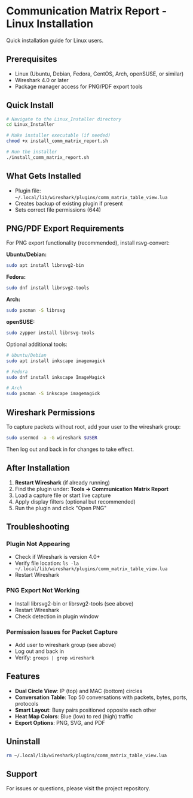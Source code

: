 # Communication Matrix Report - Linux Installation

Quick installation guide for Linux users.

## Prerequisites

- Linux (Ubuntu, Debian, Fedora, CentOS, Arch, openSUSE, or similar)
- Wireshark 4.0 or later
- Package manager access for PNG/PDF export tools

## Quick Install

```bash
# Navigate to the Linux_Installer directory
cd Linux_Installer

# Make installer executable (if needed)
chmod +x install_comm_matrix_report.sh

# Run the installer
./install_comm_matrix_report.sh
```

## What Gets Installed

- Plugin file: `~/.local/lib/wireshark/plugins/comm_matrix_table_view.lua`
- Creates backup of existing plugin if present
- Sets correct file permissions (644)

## PNG/PDF Export Requirements

For PNG export functionality (recommended), install rsvg-convert:

**Ubuntu/Debian:**
```bash
sudo apt install librsvg2-bin
```

**Fedora:**
```bash
sudo dnf install librsvg2-tools
```

**Arch:**
```bash
sudo pacman -S librsvg
```

**openSUSE:**
```bash
sudo zypper install librsvg-tools
```

Optional additional tools:
```bash
# Ubuntu/Debian
sudo apt install inkscape imagemagick

# Fedora
sudo dnf install inkscape ImageMagick

# Arch
sudo pacman -S inkscape imagemagick
```

## Wireshark Permissions

To capture packets without root, add your user to the wireshark group:

```bash
sudo usermod -a -G wireshark $USER
```

Then log out and back in for changes to take effect.

## After Installation

1. **Restart Wireshark** (if already running)
2. Find the plugin under: **Tools → Communication Matrix Report**
3. Load a capture file or start live capture
4. Apply display filters (optional but recommended)
5. Run the plugin and click "Open PNG"

## Troubleshooting

### Plugin Not Appearing
- Check if Wireshark is version 4.0+
- Verify file location: `ls -la ~/.local/lib/wireshark/plugins/comm_matrix_table_view.lua`
- Restart Wireshark

### PNG Export Not Working
- Install librsvg2-bin or librsvg2-tools (see above)
- Restart Wireshark
- Check detection in plugin window

### Permission Issues for Packet Capture
- Add user to wireshark group (see above)
- Log out and back in
- Verify: `groups | grep wireshark`

## Features

- **Dual Circle View**: IP (top) and MAC (bottom) circles
- **Conversation Table**: Top 50 conversations with packets, bytes, ports, protocols
- **Smart Layout**: Busy pairs positioned opposite each other
- **Heat Map Colors**: Blue (low) to red (high) traffic
- **Export Options**: PNG, SVG, and PDF

## Uninstall

```bash
rm ~/.local/lib/wireshark/plugins/comm_matrix_table_view.lua
```

## Support

For issues or questions, please visit the project repository.
